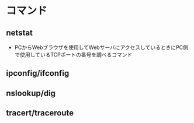 # コマンド
## netstat
- PCからWebブラウザを使用してWebサーバにアクセスしているときにPC側で使用しているTCPポートの番号を調べるコマンド

## ipconfig/ifconfig

## nslookup/dig

## tracert/traceroute